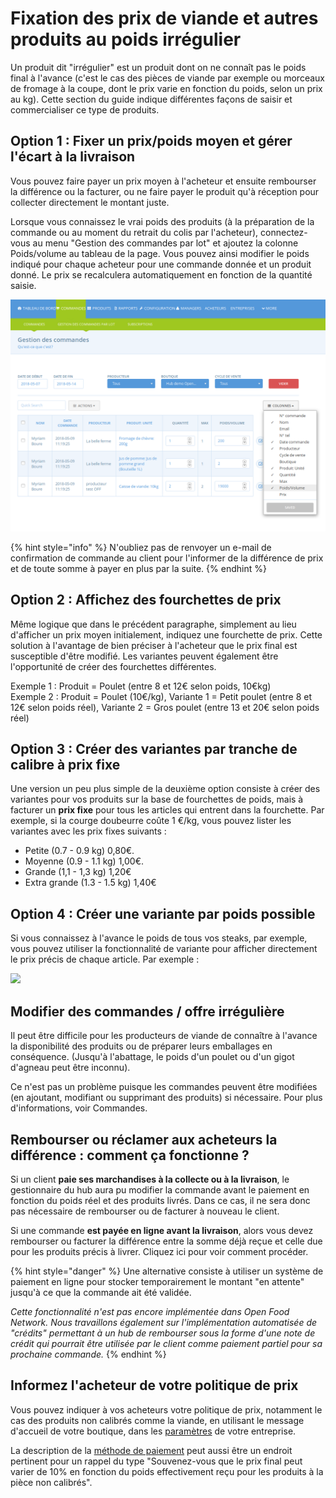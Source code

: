 # Fixation des prix de viande et autres produits au poids irrégulier

Un produit dit "irrégulier" est un produit dont on ne connaît pas le poids final à l'avance (c'est le cas des pièces de viande par exemple ou morceaux de fromage à la coupe, dont le prix varie en fonction du poids, selon un prix au kg). Cette section du guide indique différentes façons de saisir et commercialiser ce type de produits.

## Option 1 : Fixer un prix/poids moyen et gérer l'écart à la livraison

Vous pouvez faire payer un prix moyen à l'acheteur et ensuite rembourser la différence ou la facturer, ou ne faire payer le produit qu'à réception pour collecter directement le montant juste.

Lorsque vous connaissez le vrai poids des produits (à la préparation de la commande ou au moment du retrait du colis par l'acheteur), connectez-vous au menu "Gestion des commandes par lot" et ajoutez la colonne Poids/volume au tableau de la page. Vous pouvez ainsi modifier le poids indiqué pour chaque acheteur pour une commande donnée et un produit donné. Le prix se recalculera automatiquement en fonction de la quantité saisie.&#x20;

![](<../../.gitbook/assets/image (53) (1) (1) (1).png>)

{% hint style="info" %}
N'oubliez pas de renvoyer un e-mail de confirmation de commande au client pour l'informer de la différence de prix et de toute somme à payer en plus par la suite.
{% endhint %}

## Option 2 : Affichez des fourchettes de prix

Même logique que dans le précédent paragraphe, simplement au lieu d'afficher un prix moyen initialement, indiquez une fourchette de prix. Cette solution à l'avantage de bien préciser à l'acheteur que le prix final est susceptible d'être modifié. Les variantes peuvent également être l'opportunité de créer des fourchettes différentes.&#x20;

Exemple 1 : Produit = Poulet (entre 8 et 12€ selon poids, 10€kg) \
Exemple 2 : Produit = Poulet (10€/kg), Variante 1 = Petit poulet (entre 8 et 12€ selon poids réel), Variante 2 = Gros poulet (entre 13 et 20€ selon poids réel)

## Option 3 : Créer des variantes par tranche de calibre à prix fixe

Une version un peu plus simple de la deuxième option consiste à créer des variantes pour vos produits sur la base de fourchettes de poids, mais à facturer un **prix fixe** pour tous les articles qui entrent dans la fourchette. Par exemple, si la courge doubeurre coûte 1 €/kg, vous pouvez lister les variantes avec les prix fixes suivants :

* Petite (0.7 - 0.9 kg) 0,80€.&#x20;
* Moyenne (0.9 - 1.1 kg) 1,00€.&#x20;
* Grande (1,1 - 1,3 kg) 1,20€&#x20;
* Extra grande (1.3 - 1.5 kg) 1,40€

## Option 4 : Créer une variante par poids possible&#x20;

Si vous connaissez à l'avance le poids de tous vos steaks, par exemple, vous pouvez utiliser la fonctionnalité de variante pour afficher directement le prix précis de chaque article. Par exemple :

![](../../.gitbook/assets/knownweight.jpg)

## Modifier des commandes / offre irrégulière

Il peut être difficile pour les producteurs de viande de connaître à l'avance la disponibilité des produits ou de préparer leurs emballages en conséquence. (Jusqu'à l'abattage, le poids d'un poulet ou d'un gigot d'agneau peut être inconnu).&#x20;

Ce n'est pas un problème puisque les commandes peuvent être modifiées (en ajoutant, modifiant ou supprimant des produits) si nécessaire. Pour plus d'informations, voir Commandes.

## Rembourser ou réclamer aux acheteurs la différence : comment ça fonctionne ?

Si un client **paie ses marchandises à la collecte ou à la livraison**, le gestionnaire du hub aura pu modifier la commande avant le paiement en fonction du poids réel et des produits livrés. Dans ce cas, il ne sera donc pas nécessaire de rembourser ou de facturer à nouveau le client.&#x20;

Si une commande **est payée en ligne avant la livraison**, alors vous devez rembourser ou facturer la différence entre la somme déjà reçue et celle due pour les produits précis à livrer. Cliquez ici pour voir comment procéder.

{% hint style="danger" %}
Une alternative consiste à utiliser un système de paiement en ligne pour stocker temporairement le montant "en attente" jusqu'à ce que la commande ait été validée.&#x20;

_Cette fonctionnalité n'est pas encore implémentée dans Open Food Network. Nous travaillons également sur l'implémentation automatisée de "crédits" permettant à un hub de rembourser sous la forme d'une note de crédit qui pourrait être utilisée par le client comme paiement partiel pour sa prochaine commande._
{% endhint %}

## Informez l'acheteur de votre politique de prix&#x20;

Vous pouvez indiquer à vos acheteurs votre politique de prix, notamment le cas des produits non calibrés comme la viande, en utilisant le message d'accueil de votre boutique, dans les [paramètres](broken-reference) de votre entreprise.

La description de la [méthode de paiement](broken-reference) peut aussi être un endroit pertinent pour un rappel du type "Souvenez-vous que le prix final peut varier de 10% en fonction du poids effectivement reçu pour les produits à la pièce non calibrés".
